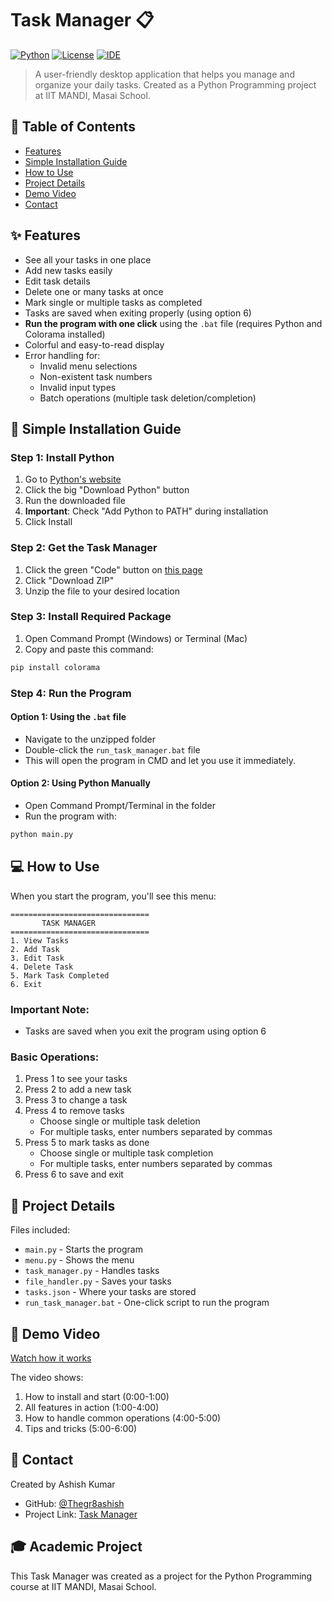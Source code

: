 # Task Manager 📋

[![Python](https://img.shields.io/badge/Python-3.x-blue.svg)](https://www.python.org/downloads/)
[![License](https://img.shields.io/badge/License-MIT-yellow.svg)](https://opensource.org/licenses/MIT)
[![IDE](https://img.shields.io/badge/VSCode-1.84+-blue.svg)](https://code.visualstudio.com/)

> A user-friendly desktop application that helps you manage and organize your daily tasks. Created as a Python Programming project at IIT MANDI, Masai School.

## 📁 Table of Contents
- [Features](#-features)
- [Simple Installation Guide](#-simple-installation-guide)
- [How to Use](#-how-to-use)
- [Project Details](#-project-details)
- [Demo Video](#-demo-video)
- [Contact](#-contact)

## ✨ Features

- See all your tasks in one place
- Add new tasks easily
- Edit task details
- Delete one or many tasks at once
- Mark single or multiple tasks as completed
- Tasks are saved when exiting properly (using option 6)
- **Run the program with one click** using the `.bat` file (requires Python and Colorama installed)
- Colorful and easy-to-read display
- Error handling for:
  - Invalid menu selections
  - Non-existent task numbers
  - Invalid input types
  - Batch operations (multiple task deletion/completion)

## 🚀 Simple Installation Guide

### Step 1: Install Python
1. Go to [Python's website](https://www.python.org/downloads/)
2. Click the big "Download Python" button
3. Run the downloaded file
4. **Important**: Check "Add Python to PATH" during installation
5. Click Install

### Step 2: Get the Task Manager
1. Click the green "Code" button on [this page](https://github.com/Thegr8ashish/Task-Manager)
2. Click "Download ZIP"
3. Unzip the file to your desired location

### Step 3: Install Required Package
1. Open Command Prompt (Windows) or Terminal (Mac)
2. Copy and paste this command:
```bash
pip install colorama
```

### Step 4: Run the Program
#### Option 1: Using the `.bat` file
- Navigate to the unzipped folder
- Double-click the `run_task_manager.bat` file
- This will open the program in CMD and let you use it immediately.

#### Option 2: Using Python Manually
- Open Command Prompt/Terminal in the folder
- Run the program with:
```bash
python main.py
```

## 💻 How to Use

When you start the program, you'll see this menu:
```
===============================
       TASK MANAGER
===============================
1. View Tasks
2. Add Task
3. Edit Task
4. Delete Task
5. Mark Task Completed
6. Exit
```

### Important Note:
- Tasks are saved when you exit the program using option 6

### Basic Operations:
1. Press 1 to see your tasks
2. Press 2 to add a new task
3. Press 3 to change a task
4. Press 4 to remove tasks
   - Choose single or multiple task deletion
   - For multiple tasks, enter numbers separated by commas
5. Press 5 to mark tasks as done
   - Choose single or multiple task completion
   - For multiple tasks, enter numbers separated by commas
6. Press 6 to save and exit

## 📁 Project Details

Files included:
- `main.py` - Starts the program
- `menu.py` - Shows the menu
- `task_manager.py` - Handles tasks
- `file_handler.py` - Saves your tasks
- `tasks.json` - Where your tasks are stored
- `run_task_manager.bat` - One-click script to run the program

## 🎥 Demo Video

[Watch how it works](your-video-link-here)

The video shows:
1. How to install and start (0:00-1:00)
2. All features in action (1:00-4:00)
3. How to handle common operations (4:00-5:00)
4. Tips and tricks (5:00-6:00)

## 📧 Contact

Created by Ashish Kumar 
- GitHub: [@Thegr8ashish](https://github.com/Thegr8ashish)
- Project Link: [Task Manager](https://github.com/Thegr8ashish/Task-Manager)

## 🎓 Academic Project
This Task Manager was created as a project for the Python Programming course at IIT MANDI, Masai School.
